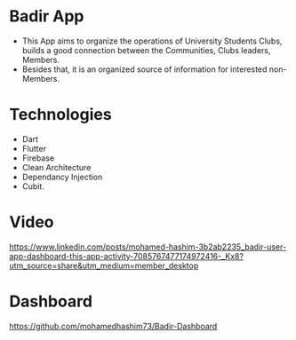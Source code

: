 # Badir App
- This App aims to organize the operations of University Students Clubs, builds a good connection between the Communities, Clubs leaders, Members.
- Besides that, it is an organized source of information for interested non-Members.

# Technologies
- Dart
- Flutter
- Firebase
- Clean Architecture
- Dependancy Injection
- Cubit.

# Video

https://www.linkedin.com/posts/mohamed-hashim-3b2ab2235_badir-user-app-dashboard-this-app-activity-7085767477174972416-_Kx8?utm_source=share&utm_medium=member_desktop

# Dashboard

https://github.com/mohamedhashim73/Badir-Dashboard
